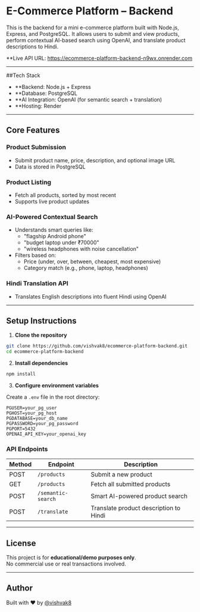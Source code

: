 # E-Commerce Platform – Backend
This is the backend for a mini e-commerce platform built with Node.js, Express, and PostgreSQL. It allows users to submit and view products, perform contextual AI-based search using OpenAI, and translate product descriptions to Hindi.

**Live API URL: https://ecommerce-platform-backend-n9wx.onrender.com

---

##Tech Stack

- **Backend: Node.js + Express
- **Database: PostgreSQL
- **AI Integration: OpenAI (for semantic search + translation)
- **Hosting: Render

---

## Core Features

### Product Submission
- Submit product name, price, description, and optional image URL
- Data is stored in PostgreSQL

### Product Listing
- Fetch all products, sorted by most recent
- Supports live product updates

### AI-Powered Contextual Search
- Understands smart queries like:
  - "flagship Android phone"
  - "budget laptop under ₹70000"
  - "wireless headphones with noise cancellation"
- Filters based on:
  - Price (under, over, between, cheapest, most expensive)
  - Category match (e.g., phone, laptop, headphones)

### Hindi Translation API
- Translates English descriptions into fluent Hindi using OpenAI

---

## Setup Instructions

1. **Clone the repository**

```bash
git clone https://github.com/vishvak8/ecommerce-platform-backend.git
cd ecommerce-platform-backend
```

2. **Install dependencies**

```bash
npm install
```

3. **Configure environment variables**

Create a `.env` file in the root directory:

```env
PGUSER=your_pg_user
PGHOST=your_pg_host
PGDATABASE=your_db_name
PGPASSWORD=your_pg_password
PGPORT=5432
OPENAI_API_KEY=your_openai_key
```

### API Endpoints

| Method | Endpoint           | Description                              |
|--------|--------------------|------------------------------------------|
| POST   | `/products`        | Submit a new product                     |
| GET    | `/products`        | Fetch all submitted products             |
| POST   | `/semantic-search` | Smart AI-powered product search          |
| POST   | `/translate`       | Translate product description to Hindi   |

---

## License

This project is for **educational/demo purposes only**.  
No commercial use or real transactions involved.

---

## Author

Built with ❤️ by [@vishvak8](https://github.com/vishvak8)
